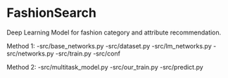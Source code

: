 # FashionSearch
Deep Learning Model for fashion category and attribute recommendation.

Method 1:
-src/base_networks.py
-src/dataset.py
-src/lm_networks.py
-src/networks.py
-src/train.py
-src/conf

Method 2:
-src/multitask_model.py
-src/our_train.py
-src/predict.py
